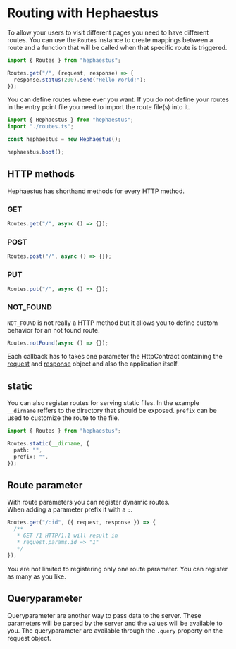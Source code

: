 # Routing with Hephaestus

To allow your users to visit different pages you need to have different routes.
You can use the `Routes` instance to create mappings between a route and
a function that will be called when that specific route is triggered.

```ts
import { Routes } from "hephaestus";

Routes.get("/", (request, response) => {
  response.status(200).send("Hello World!");
});
```

You can define routes where ever you want. If you do not define your routes in
the entry point file you need to import the route file(s) into it.

```ts
import { Hephaestus } from "hephaestus";
import "./routes.ts";

const hephaestus = new Hephaestus();

hephaestus.boot();
```

## HTTP methods

Hephaestus has shorthand methods for every HTTP method.

### GET

```ts
Routes.get("/", async () => {});
```

### POST

```ts
Routes.post("/", async () => {});
```

### PUT

```ts
Routes.put("/", async () => {});
```

### NOT_FOUND

`NOT_FOUND` is not really a HTTP method but it allows you to define custom
behavior for an not found route.

```ts
Routes.notFound(async () => {});
```

Each callback has to takes one parameter the HttpContract containing the
[request](https://github.com/Palladium02/hephaestus/blob/main/docs/requests.md)
and [response](https://github.com/Palladium02/hephaestus/blob/main/docs/response.md) object and
also the application itself.

## static

You can also register routes for serving static files. In the example `__dirname`
reffers to the directory that should be exposed. `prefix` can be used to customize
the route to the file.

```ts
import { Routes } from "hephaestus";

Routes.static(__dirname, {
  path: "",
  prefix: "",
});
```

## Route parameter

With route parameters you can register dynamic routes.
<br>
When adding a parameter prefix it with a `:`.

```ts
Routes.get("/:id", ({ request, response }) => {
  /**
   * GET /1 HTTP/1.1 will result in
   * request.params.id => "1"
   */
});
```

You are not limited to registering only one route parameter. You can register
as many as you like.

## Queryparameter

Queryparameter are another way to pass data to the server. These parameters will
be parsed by the server and the values will be available to you.
The queryparameter are available through the `.query` property on the request
object.
